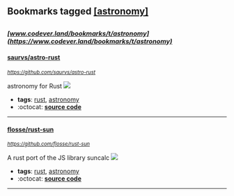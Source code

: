 ## Bookmarks tagged [[astronomy]](https://www.codever.land/search?q=[astronomy])

_<sup><sup>[www.codever.land/bookmarks/t/astronomy](https://www.codever.land/bookmarks/t/astronomy)</sup></sup>_
---
#### [saurvs/astro-rust](https://github.com/saurvs/astro-rust)
_<sup>https://github.com/saurvs/astro-rust</sup>_

astronomy for Rust [<img src="https://api.travis-ci.org/saurvs/astro-rust.svg?branch=master">](https://travis-ci.org/saurvs/astro-rust)
* **tags**: [rust](../tagged/rust.md), [astronomy](../tagged/astronomy.md)
* :octocat: **[source code](https://github.com/saurvs/astro-rust)**
---
#### [flosse/rust-sun](https://github.com/flosse/rust-sun)
_<sup>https://github.com/flosse/rust-sun</sup>_

A rust port of the JS library suncalc [<img src="https://api.travis-ci.org/flosse/rust-sun.svg?branch=master">](https://travis-ci.org/flosse/rust-sun)
* **tags**: [rust](../tagged/rust.md), [astronomy](../tagged/astronomy.md)
* :octocat: **[source code](https://github.com/flosse/rust-sun)**
---
